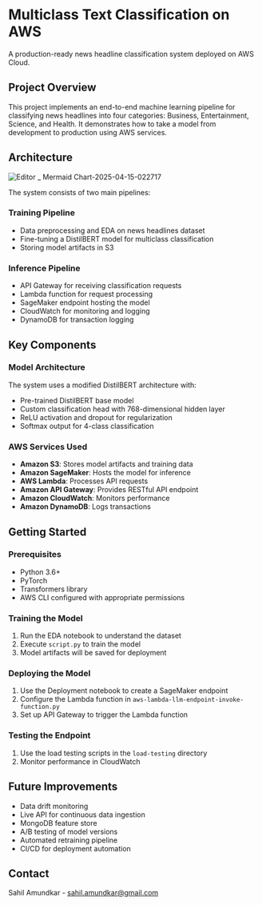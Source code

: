 # Multiclass Text Classification on AWS

A production-ready news headline classification system deployed on AWS Cloud.

## Project Overview

This project implements an end-to-end machine learning pipeline for classifying news headlines into four categories: Business, Entertainment, Science, and Health. It demonstrates how to take a model from development to production using AWS services.

## Architecture
![Editor _ Mermaid Chart-2025-04-15-022717](https://github.com/user-attachments/assets/965be26d-f2bf-4aaa-a1c4-d796250bf55e)

The system consists of two main pipelines:

### Training Pipeline
- Data preprocessing and EDA on news headlines dataset
- Fine-tuning a DistilBERT model for multiclass classification
- Storing model artifacts in S3

### Inference Pipeline
- API Gateway for receiving classification requests
- Lambda function for request processing
- SageMaker endpoint hosting the model
- CloudWatch for monitoring and logging
- DynamoDB for transaction logging

## Key Components

### Model Architecture
The system uses a modified DistilBERT architecture with:
- Pre-trained DistilBERT base model
- Custom classification head with 768-dimensional hidden layer
- ReLU activation and dropout for regularization
- Softmax output for 4-class classification

### AWS Services Used
- **Amazon S3**: Stores model artifacts and training data
- **Amazon SageMaker**: Hosts the model for inference
- **AWS Lambda**: Processes API requests
- **Amazon API Gateway**: Provides RESTful API endpoint
- **Amazon CloudWatch**: Monitors performance
- **Amazon DynamoDB**: Logs transactions

## Getting Started

### Prerequisites
- Python 3.6+
- PyTorch
- Transformers library
- AWS CLI configured with appropriate permissions

### Training the Model
1. Run the EDA notebook to understand the dataset
2. Execute `script.py` to train the model
3. Model artifacts will be saved for deployment

### Deploying the Model
1. Use the Deployment notebook to create a SageMaker endpoint
2. Configure the Lambda function in `aws-lambda-llm-endpoint-invoke-function.py`
3. Set up API Gateway to trigger the Lambda function

### Testing the Endpoint
1. Use the load testing scripts in the `load-testing` directory
2. Monitor performance in CloudWatch

## Future Improvements
- Data drift monitoring
- Live API for continuous data ingestion
- MongoDB feature store
- A/B testing of model versions
- Automated retraining pipeline
- CI/CD for deployment automation

## Contact
Sahil Amundkar - sahil.amundkar@gmail.com
